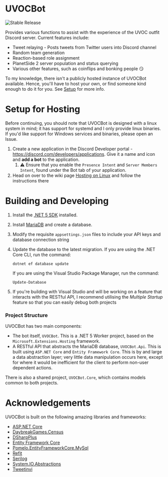 # UVOCBot

![Stable Release](https://github.com/carlst99/UVOCBot/workflows/Stable%20Release/badge.svg)

Provides various functions to assist with the experience of the UVOC outfit Discord server. Current features include:

- Tweet relaying - Posts tweets from Twitter users into Discord channel
- Random team generation
- Reaction-based role assignment
- PlanetSide 2 server population and status querying
- Various other features, such as coinflips and bonking people :smirk:

To my knowledge, there isn't a publicly hosted instance of UVOCBot available. Hence, you'll have to host your own, or find someone kind enough to do it for you. See [Setup](#Setup) for more info.

# Setup for Hosting

Before continuing, you should note that UVOCBot is designed with a linux system in mind; it has support for systemd and I only provide linux binaries. If you'd like support for Windows services and binaries, please open an Issue.

1. Create a new application in the Discord Developer portal - https://discord.com/developers/applications. Give it a name and icon and **add a bot** to the application.
    1. :warning: Ensure that you enable the `Presence Intent` and `Server Members Intent`, found under the Bot tab of your application.
2. Head on over to the wiki page [Hosting on Linux](https://github.com/carlst99/UVOCBot/wiki/Hosting-on-Linux) and follow the instructions there

# Building and Developing

1. Install the [.NET 5 SDK](https://dotnet.microsoft.com/download/dotnet/5.0) installed.
2. Install [MariaDB](https://mariadb.org/) and create a database.
3. Modify the requisite `appsettings.json` files to include your API keys and database connection string
4. Update the database to the latest migration. If you are using the .NET Core CLI, run the command:
    ```
    dotnet ef database update
    ```

    If you are using the Visual Studio Package Manager, run the command:
    ```
    Update-Database
    ```

6. If you're building with Visual Studio and will be working on a feature that interacts with the RESTful API, I recommend utilising the *Multiple Startup* feature so that you can easily debug both projects

### Project Structure

UVOCBot has two main components:
- The bot itself, `UVOCBot`. This is a .NET 5 Worker project, based on the `Microsoft.Extensions.Hosting` framework.
- A RESTful API that abstracts the MariaDB database, `UVOCBot.Api`. This is built using `ASP.NET Core` and `Entity Framework Core`. This is by and large a data abstraction layer; very little data manipulation occurs here, except for where it would be inefficient for the client to perform non-user dependent actions.

There is also a shared project, `UVOCBot.Core`, which contains models common to both projects.

# Acknowledgements

UVOCBot is built on the following amazing libraries and frameworks:

- [ASP.NET Core](https://docs.microsoft.com/en-us/aspnet/core/)
- [DaybreakGames.Census](https://github.com/Lampjaw/DaybreakGames.Census)
- [DSharpPlus](https://github.com/DSharpPlus/DSharpPlus)
- [Entity Framework Core](https://docs.microsoft.com/en-us/ef/core/)
- [Pomelo.EntityFrameworkCore.MySql](https://github.com/PomeloFoundation/Pomelo.EntityFrameworkCore.MySql)
- [Refit](https://github.com/reactiveui/refit)
- [Serilog](https://github.com/serilog/serilog)
- [System.IO.Abstractions](https://github.com/System-IO-Abstractions/System.IO.Abstractions)
- [Tweetinvi](https://github.com/linvi/tweetinvi)
